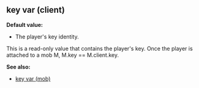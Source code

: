## key var (client)

**Default value:**
+   The player\'s key identity.


This is a read-only value that contains the player\'s key. Once
the player is attached to a mob M, M.key == M.client.key.

**See also:**
+   [key var (mob)](/ref/mob/var/key.md) <!-- -->